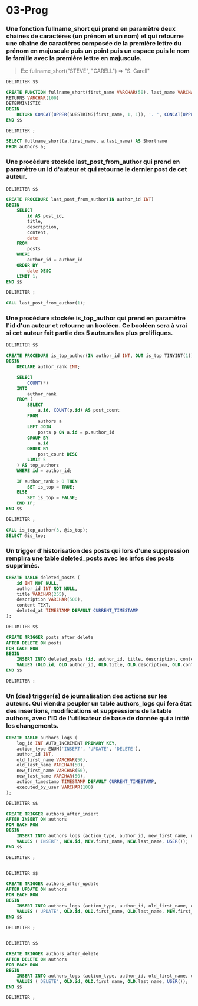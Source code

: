 # 03-Prog

### Une fonction fullname_short qui prend en paramètre deux chaines de caractères (un prénom et un nom) et qui retourne une chaine de caractères composée de la première lettre du prénom en majuscule puis un point puis un espace puis le nom le famille avec la première lettre en majuscule. 
 
> Ex:
> fullname_short("STEVE", "CARELL") => "S. Carell"
```SQL
DELIMITER $$

CREATE FUNCTION fullname_short(first_name VARCHAR(50), last_name VARCHAR(50))
RETURNS VARCHAR(100)
DETERMINISTIC
BEGIN
    RETURN CONCAT(UPPER(SUBSTRING(first_name, 1, 1)), '. ', CONCAT(UPPER(SUBSTRING(last_name, 1, 1)), LOWER(SUBSTRING(last_name, 2))));
END $$

DELIMITER ;
```
```SQL
SELECT fullname_short(a.first_name, a.last_name) AS Shortname
FROM authors a;
```


### Une procédure stockée last_post_from_author qui prend en paramètre un id d'auteur et qui retourne le dernier post de cet auteur.
```SQL
DELIMITER $$

CREATE PROCEDURE last_post_from_author(IN author_id INT)
BEGIN
    SELECT 
        id AS post_id, 
        title, 
        description, 
        content, 
        date 
    FROM 
        posts 
    WHERE 
        author_id = author_id
    ORDER BY 
        date DESC
    LIMIT 1;
END $$

DELIMITER ;
```
```SQL
CALL last_post_from_author(1);
```

### Une procédure stockée is_top_author qui prend en paramètre l'id d'un auteur et retourne un booléen. Ce booléen sera à vrai si cet auteur fait partie des 5 auteurs les plus prolifiques.
```SQL
DELIMITER $$

CREATE PROCEDURE is_top_author(IN author_id INT, OUT is_top TINYINT(1))
BEGIN
    DECLARE author_rank INT;

    SELECT 
        COUNT(*) 
    INTO 
        author_rank
    FROM (
        SELECT 
            a.id, COUNT(p.id) AS post_count
        FROM 
            authors a
        LEFT JOIN 
            posts p ON a.id = p.author_id
        GROUP BY 
            a.id
        ORDER BY 
            post_count DESC
        LIMIT 5
    ) AS top_authors
    WHERE id = author_id;

    IF author_rank > 0 THEN
        SET is_top = TRUE;
    ELSE
        SET is_top = FALSE;
    END IF;
END $$

DELIMITER ;
```
```SQL
CALL is_top_author(3, @is_top);
SELECT @is_top;
```

### Un trigger d'historisation des posts qui lors d'une suppression remplira une table deleted_posts avec les infos des posts supprimés.
```SQL
CREATE TABLE deleted_posts (
    id INT NOT NULL,
    author_id INT NOT NULL,
    title VARCHAR(255),
    description VARCHAR(500),
    content TEXT,
    deleted_at TIMESTAMP DEFAULT CURRENT_TIMESTAMP
);

DELIMITER $$

CREATE TRIGGER posts_after_delete
AFTER DELETE ON posts
FOR EACH ROW
BEGIN
    INSERT INTO deleted_posts (id, author_id, title, description, content, deleted_at)
    VALUES (OLD.id, OLD.author_id, OLD.title, OLD.description, OLD.content, NOW());
END $$

DELIMITER ;
```

### Un (des) trigger(s) de journalisation des actions sur les auteurs. Qui viendra peupler un table authors_logs qui fera état des insertions, modifications et suppressions de la table authors, avec l'ID de l'utilisateur de base de donnée qui a initié les changements.
```SQL
CREATE TABLE authors_logs (
    log_id INT AUTO_INCREMENT PRIMARY KEY,
    action_type ENUM('INSERT', 'UPDATE', 'DELETE'),
    author_id INT,
    old_first_name VARCHAR(50),
    old_last_name VARCHAR(50),
    new_first_name VARCHAR(50),
    new_last_name VARCHAR(50),
    action_timestamp TIMESTAMP DEFAULT CURRENT_TIMESTAMP,
    executed_by_user VARCHAR(100)
);

DELIMITER $$

CREATE TRIGGER authors_after_insert
AFTER INSERT ON authors
FOR EACH ROW
BEGIN
    INSERT INTO authors_logs (action_type, author_id, new_first_name, new_last_name, executed_by_user)
    VALUES ('INSERT', NEW.id, NEW.first_name, NEW.last_name, USER());
END $$

DELIMITER ;


DELIMITER $$

CREATE TRIGGER authors_after_update
AFTER UPDATE ON authors
FOR EACH ROW
BEGIN
    INSERT INTO authors_logs (action_type, author_id, old_first_name, old_last_name, new_first_name, new_last_name, executed_by_user)
    VALUES ('UPDATE', OLD.id, OLD.first_name, OLD.last_name, NEW.first_name, NEW.last_name, USER());
END $$

DELIMITER ;


DELIMITER $$

CREATE TRIGGER authors_after_delete
AFTER DELETE ON authors
FOR EACH ROW
BEGIN
    INSERT INTO authors_logs (action_type, author_id, old_first_name, old_last_name, executed_by_user)
    VALUES ('DELETE', OLD.id, OLD.first_name, OLD.last_name, USER());
END $$

DELIMITER ;
```